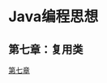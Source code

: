 # Java编程思想

## 第七章：复用类
[第七章](https://github.com/shanyao19940801/BookeNote/blob/master/ThinkingInJava/file/%E7%AC%AC%E4%B8%83%E7%AB%A0.md)
